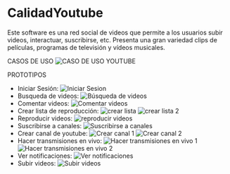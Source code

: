# CalidadYoutube
Este software es una red social de videos que permite a los usuarios subir videos, interactuar, suscribirse, etc.
Presenta una gran variedad clips de películas, programas de televisión y vídeos musicales.

CASOS DE USO
![CASO DE USO YOUTUBE](https://user-images.githubusercontent.com/83052772/137076841-9b93e329-85a1-434a-b735-7dc7ab23f21c.png)

PROTOTIPOS

- Iniciar Sesión:
![Iniciar Sesion](https://user-images.githubusercontent.com/92418287/137233106-345789ff-5c17-488e-a259-042f3023a9cc.jpeg)
- Busqueda de videos:
![Búsqueda de videos](https://user-images.githubusercontent.com/75955869/137233023-76be0ed1-2a2a-4c7e-9401-1831846ee299.jpeg)
- Comentar videos:
![Comentar videos](https://user-images.githubusercontent.com/75955869/137233035-3f8be320-6384-4793-b7fa-4476664523cc.jpeg)
- Crear lista de reproducción:
![crear lista](https://user-images.githubusercontent.com/75955869/137233044-19e6173b-3446-4a7d-960c-f74e4cee029b.jpeg)
![crear lista 2](https://user-images.githubusercontent.com/75955869/137233048-5fd6987d-d127-4a4c-8f5b-b06fd11f260e.jpeg)
- Reproducir videos:
![reproducir videos](https://user-images.githubusercontent.com/75955869/137233059-33fbc8c5-2c8b-4ba9-b09d-82d70b267b65.jpeg)
- Suscribirse a canales:
![Suscribirse a canales](https://user-images.githubusercontent.com/92418287/137233116-ec9056fc-cb2f-477d-a38a-e39e7ab26e87.jpeg)
- Crear canal de youtube:
![Crear canal 1](https://user-images.githubusercontent.com/92418287/137233775-4fbc7e79-bc3d-413c-ac3c-18ff9e05a032.png)
![Crear canal 2](https://user-images.githubusercontent.com/92418287/137233786-306c8433-7580-4d24-8538-6ac5da683084.png)
- Hacer transmisiones en vivo:
![Hacer transmisiones en vivo 1](https://user-images.githubusercontent.com/92418287/137233884-85a7dd15-e4c8-472b-8073-a7839755df9d.png)
![Hacer transmisiones en vivo 2](https://user-images.githubusercontent.com/92418287/137233892-2343f543-e19f-43b8-83e4-4b41a5ad669e.png)
- Ver notificaciones:
![Ver notificaciones](https://user-images.githubusercontent.com/92418287/137233928-a89898cc-c0a0-4e5d-b6dc-7b8e29eb5f35.jpeg)
- Subir videos:
![Subir videos](https://user-images.githubusercontent.com/92418287/137233913-d2d9cb50-9a6b-4580-8fb1-336caee27ceb.jpeg)
